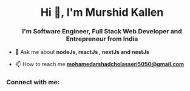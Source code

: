 <h1 align="center">Hi 👋, I'm Murshid Kallen</h1>
<h3 align="center">I'm Software Engineer, Full Stack Web Developer and Entrepreneur from India</h3>



- 💬 Ask me about **nodeJs, reactJs , nextJs and nestJs**

- 📫 How to reach me **mohamedarshadcholasseri5050@gmail.com**

<h3 align="left">Connect with me:</h3>
<p align="left">
</p>



